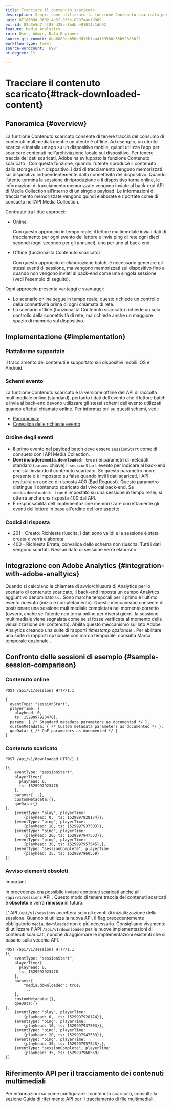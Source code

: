 ```yaml
---
title: Tracciare il contenuto scaricato
description: Scopri come utilizzare la funzione Contenuto scaricato per tenere traccia del consumo di contenuti multimediali quando un utente è offline.
uuid: 0718689d-9602-4e3f-833c-8297aae1d909
exl-id: 82d3e5d7-4f88-425c-8bdb-e9101fc1db92
feature: Media Analytics
role: User, Admin, Data Engineer
source-git-commit: 8da6889ecb50edd12b7ea4139500c35b923830f2
workflow-type: tm+mt
source-wordcount: '698'
ht-degree: 1%

---
```


# Tracciare il contenuto scaricato{#track-downloaded-content}

## Panoramica {#overview}

La funzione Contenuto scaricato consente di tenere traccia del consumo di contenuti multimediali mentre un utente è offline. Ad esempio, un utente scarica e installa un’app su un dispositivo mobile, quindi utilizza l’app per scaricare contenuti nell’archiviazione locale sul dispositivo. Per tenere traccia dei dati scaricati, Adobe ha sviluppato la funzione Contenuto scaricato . Con questa funzione, quando l&#39;utente riproduce il contenuto dallo storage di un dispositivo, i dati di tracciamento vengono memorizzati sul dispositivo indipendentemente dalla connettività del dispositivo. Quando l’utente termina la sessione di riproduzione e il dispositivo torna online, le informazioni di tracciamento memorizzate vengono inviate al back-end API di Media Collection all’interno di un singolo payload. Le informazioni di tracciamento memorizzate vengono quindi elaborate e riportate come di consueto nell’API Media Collection.

Contrasto tra i due approcci:

* Online

   Con questo approccio in tempo reale, il lettore multimediale invia i dati di tracciamento per ogni evento del lettore e invia ping di rete ogni dieci secondi (ogni secondo per gli annunci), uno per uno al back-end.

* Offline (funzionalità Contenuto scaricato)

   Con questo approccio di elaborazione batch, è necessario generare gli stessi eventi di sessione, ma vengono memorizzati sul dispositivo fino a quando non vengono inviati al back-end come una singola sessione (vedi l&#39;esempio di seguito).

Ogni approccio presenta vantaggi e svantaggi:
* Lo scenario online segue in tempo reale; questo richiede un controllo della connettività prima di ogni chiamata di rete.
* Lo scenario offline (funzionalità Contenuto scaricato) richiede un solo controllo della connettività di rete, ma richiede anche un maggiore spazio di memoria sul dispositivo.

## Implementazione {#implementation}

### Piattaforme supportate

Il tracciamento dei contenuti è supportato sui dispositivi mobili iOS e Android.

### Schemi evento

La funzione Contenuto scaricato è la versione offline dell’API di raccolta multimediale online (standard), pertanto i dati dell’evento che il lettore batch e invia al back-end devono utilizzare gli stessi schemi dell’evento utilizzati quando effettui chiamate online. Per informazioni su questi schemi, vedi:
* [Panoramica;](/help/media-collection-api/mc-api-overview.md)
* [Convalida delle richieste evento](/help/media-collection-api/mc-api-impl/mc-api-validate-reqs.md)

### Ordine degli eventi

* Il primo evento nel payload batch deve essere `sessionStart` come di consueto con l’API Media Collection.
* **Devi includere`media.downloaded: true`** nei parametri di metadati standard (`params` chiave) l’ `sessionStart` evento per indicare al back-end che stai inviando il contenuto scaricato. Se questo parametro non è presente o è impostato su false quando invii i dati scaricati, l&#39;API restituirà un codice di risposta 400 (Bad Request). Questo parametro distingue il contenuto scaricato dal vivo dal back-end. Se `media.downloaded: true` è impostato su una sessione in tempo reale, si otterrà anche una risposta 400 dall’API.
* È responsabilità dell&#39;implementazione memorizzare correttamente gli eventi del lettore in base all&#39;ordine del loro aspetto.

### Codici di risposta

* 201 - Creato: Richiesta riuscita; i dati sono validi e la sessione è stata creata e verrà elaborata.
* 400 - Richiesta Errata; convalida dello schema non riuscita. Tutti i dati vengono scartati. Nessun dato di sessione verrà elaborato.

## Integrazione con Adobe Analytics {#integration-with-adobe-analtyics}

Quando si calcolano le chiamate di avvio/chiusura di Analytics per lo scenario di contenuto scaricato, il back-end imposta un campo Analytics aggiuntivo denominato `ts.` Sono marche temporali per il primo e l’ultimo evento ricevuto (inizio e completamento). Questo meccanismo consente di posizionare una sessione multimediale completata nel momento corretto (ovvero, anche se l’utente non torna online per diversi giorni, la sessione multimediale viene segnalata come se si fosse verificata al momento della visualizzazione del contenuto). Abilita questo meccanismo sul lato Adobe Analytics creando una suite di rapporti _timestamp opzionale ._ Per abilitare una suite di rapporti opzionale con marca temporale, consulta Marca temporale opzionale  [.](https://experienceleague.adobe.com/docs/analytics/admin/admin-tools/timestamp-optional.html)

## Confronto delle sessioni di esempio {#sample-session-comparison}

### Contenuto online

```
POST /api/v1/sessions HTTP/1.1

{
  eventType: "sessionStart",
  playerTime: {
    playhead: 0,  
    ts: 1529997923478},  
  params: { /* Standard metadata parameters as documented */ },  
  customMetadata: { /* Custom metadata parameters as documented */ },  
  qoeData: { /* QoE parameters as documented */ }
}
```

### Contenuto scaricato

```
POST /api/v1/downloaded HTTP/1.1

[{
    eventType: "sessionStart",
    playerTime:{
      playhead: 0,
      ts: 1529997923478
    },  
    params:{...},
    customMetadata:{},  
    qoeData:{}
},
    {eventType: "play", playerTime:
        {playhead: 0,  ts: 1529997928174}},
    {eventType: "ping", playerTime:
        {playhead: 10, ts: 1529997937503}},
    {eventType: "ping", playerTime:
        {playhead: 20, ts: 1529997947533}},
    {eventType: "ping", playerTime:
        {playhead: 30, ts: 1529997957545},},
    {eventType: "sessionComplete", playerTime:
        {playhead: 35, ts: 1529997960559}
}]
```

### Avviso elementi obsoleti

>[!IMPORTANT]
>
>In precedenza era possibile inviare contenuti scaricati anche all’ `/api/v1/sessions` API . Questo modo di tenere traccia dei contenuti scaricati è **obsoleto** e verrà **rimosso** in futuro.


L’ API `/api/v1/sessions` accetterà solo gli eventi di inizializzazione della sessione.
Quando si utilizza la nuova API, il flag precedentemente obbligatorio `media.downloaded` non è più necessario.
Consigliamo vivamente di utilizzare l’ API `/api/v1/downloaded` per le nuove implementazioni di contenuti scaricati, nonché di aggiornare le implementazioni esistenti che si basano sulla vecchia API.


```
POST /api/v1/sessions HTTP/1.1
[{
    eventType: "sessionStart",
    playerTime:{
      playhead: 0,
      ts: 1529997923478
    },
    params:{
        "media.downloaded": true,
        ...
    },
    customMetadata:{},  
    qoeData:{}
},
    {eventType: "play", playerTime:
        {playhead: 0,  ts: 1529997928174}},
    {eventType: "ping", playerTime:
        {playhead: 10, ts: 1529997937503}},
    {eventType: "ping", playerTime:
        {playhead: 20, ts: 1529997947533}},
    {eventType: "ping", playerTime:
        {playhead: 30, ts: 1529997957545},},
    {eventType: "sessionComplete", playerTime:
        {playhead: 35, ts: 1529997960559}
}]
```

## Riferimento API per il tracciamento dei contenuti multimediali

Per informazioni su come configurare il contenuto scaricato, consulta la sezione [Guida di riferimento API per il tracciamento di file multimediali](https://aep-sdks.gitbook.io/docs/using-mobile-extensions/adobe-media-analytics/media-api-reference#media-api-reference).
